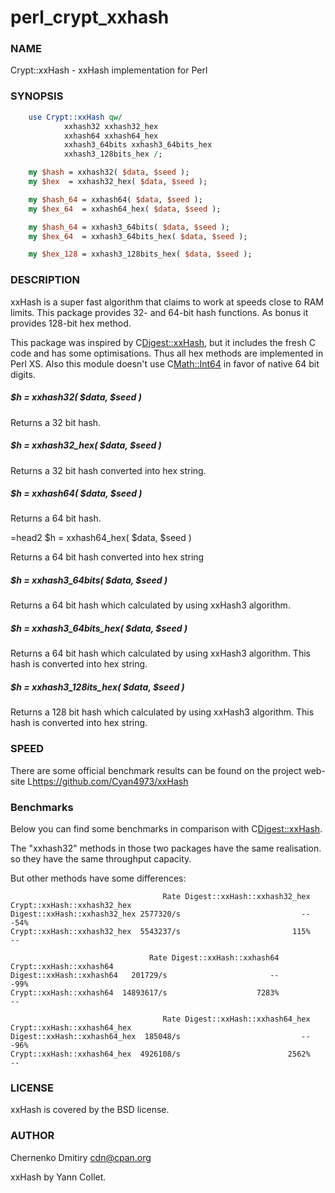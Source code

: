 # perl_crypt_xxhash

### NAME

Crypt::xxHash - xxHash implementation for Perl

### SYNOPSIS

```perl
    use Crypt::xxHash qw/
            xxhash32 xxhash32_hex
            xxhash64 xxhash64_hex
            xxhash3_64bits xxhash3_64bits_hex
            xxhash3_128bits_hex /;

    my $hash = xxhash32( $data, $seed );
    my $hex  = xxhash32_hex( $data, $seed );

    my $hash_64 = xxhash64( $data, $seed );
    my $hex_64  = xxhash64_hex( $data, $seed );

    my $hash_64 = xxhash3_64bits( $data, $seed );
    my $hex_64  = xxhash3_64bits_hex( $data, $seed );

    my $hex_128 = xxhash3_128bits_hex( $data, $seed );
```

### DESCRIPTION

xxHash is a super fast algorithm that claims to work at speeds close to RAM limits.
This package provides 32- and 64-bit hash functions.
As bonus it provides 128-bit hex method.

This package was inspired by C<Digest::xxHash>, but it includes the fresh C code and has
some optimisations. Thus all hex methods are implemented in Perl XS.
Also this module doesn't use C<Math::Int64> in favor of native 64 bit digits.

##### $h = xxhash32( $data, $seed )

Returns a 32 bit hash.

##### $h = xxhash32_hex( $data, $seed )

Returns a 32 bit hash converted into hex string.

##### $h = xxhash64( $data, $seed )

Returns a 64 bit hash.

=head2 $h = xxhash64_hex( $data, $seed )

Returns a 64 bit hash converted into hex string

##### $h = xxhash3_64bits( $data, $seed )

Returns a 64 bit hash which calculated by using xxHash3 algorithm.

##### $h = xxhash3_64bits_hex( $data, $seed )

Returns a 64 bit hash which calculated by using xxHash3 algorithm.
This hash is converted into hex string.

##### $h = xxhash3_128its_hex( $data, $seed )

Returns a 128 bit hash which calculated by using xxHash3 algorithm.
This hash is converted into hex string.

### SPEED

There are some official benchmark results can be found on the project
web-site L<https://github.com/Cyan4973/xxHash>

### Benchmarks

Below you can find some benchmarks in comparison with C<Digest::xxHash>.

The "xxhash32" methods in those two packages have the same realisation.
so they have the same throughput capacity.

But other methods have some differences:

```
                                  Rate Digest::xxHash::xxhash32_hex Crypt::xxHash::xxhash32_hex
Digest::xxHash::xxhash32_hex 2577320/s                           --                        -54%
Crypt::xxHash::xxhash32_hex  5543237/s                         115%                          --

                               Rate Digest::xxHash::xxhash64 Crypt::xxHash::xxhash64
Digest::xxHash::xxhash64   201729/s                       --                    -99%
Crypt::xxHash::xxhash64  14893617/s                    7283%                      --

                                  Rate Digest::xxHash::xxhash64_hex Crypt::xxHash::xxhash64_hex
Digest::xxHash::xxhash64_hex  185048/s                           --                        -96%
Crypt::xxHash::xxhash64_hex  4926108/s                        2562%                          --
```

### LICENSE

xxHash is covered by the BSD license.

### AUTHOR

Chernenko Dmitiry cdn@cpan.org

xxHash by Yann Collet.
